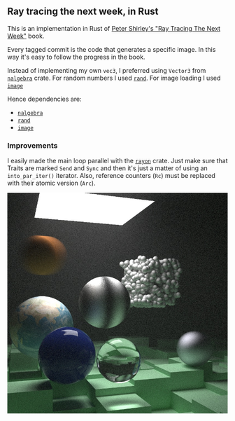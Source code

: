 ## Ray tracing the next week, in Rust

This is an implementation in Rust of [Peter Shirley's "Ray Tracing The Next Week"](https://github.com/petershirley/raytracingthenextweek) book.

Every tagged commit is the code that generates a specific image. In this way it's easy to follow the progress in the book.

Instead of implementing my own `vec3`, I preferred using `Vector3` from [`nalgebra`](https://crates.io/crates/nalgebra) crate.
For random numbers I used [`rand`](https://crates.io/crates/rand). For image loading I used [`image`](https://crates.io/crates/image)

Hence dependencies are:
- [`nalgebra`](https://www.nalgebra.org)
- [`rand`](https://rust-random.github.io/book/)
- [`image`](https://github.com/image-rs/image)

### Improvements

I easily made the main loop parallel with the [`rayon`](https://crates.io/crates/rayon) crate.
Just make sure that Traits are marked `Send` and `Sync` and then it's just a matter of using an `into_par_iter()` iterator.
Also, reference counters (`Rc`) must be replaced with their atomic version (`Arc`).

![Ray Tracing](image.jpg)
